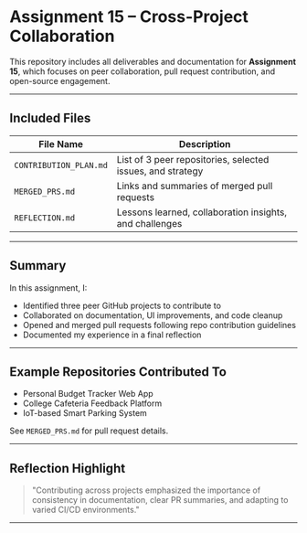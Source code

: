 #  Assignment 15 – Cross-Project Collaboration

This repository includes all deliverables and documentation for **Assignment 15**, which focuses on peer collaboration, pull request contribution, and open-source engagement.

---

##  Included Files

| File Name             | Description                                              |
|----------------------|----------------------------------------------------------|
| `CONTRIBUTION_PLAN.md` | List of 3 peer repositories, selected issues, and strategy |
| `MERGED_PRS.md`        | Links and summaries of merged pull requests             |
| `REFLECTION.md`        | Lessons learned, collaboration insights, and challenges  |

---

##  Summary

In this assignment, I:

- Identified three peer GitHub projects to contribute to
- Collaborated on documentation, UI improvements, and code cleanup
- Opened and merged pull requests following repo contribution guidelines
- Documented my experience in a final reflection

---

##  Example Repositories Contributed To

- Personal Budget Tracker Web App
- College Cafeteria Feedback Platform
- IoT-based Smart Parking System

See `MERGED_PRS.md` for pull request details.

---

##  Reflection Highlight

> "Contributing across projects emphasized the importance of consistency in documentation, clear PR summaries, and adapting to varied CI/CD environments."

---

